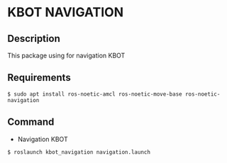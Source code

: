 # KBOT NAVIGATION
## Description
This package using for navigation KBOT
## Requirements
```
$ sudo apt install ros-noetic-amcl ros-noetic-move-base ros-noetic-navigation
```
## Command
- Navigation KBOT
```
$ roslaunch kbot_navigation navigation.launch
```